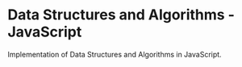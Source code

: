 # Data Structures and Algorithms - JavaScript

Implementation of Data Structures and Algorithms in JavaScript.